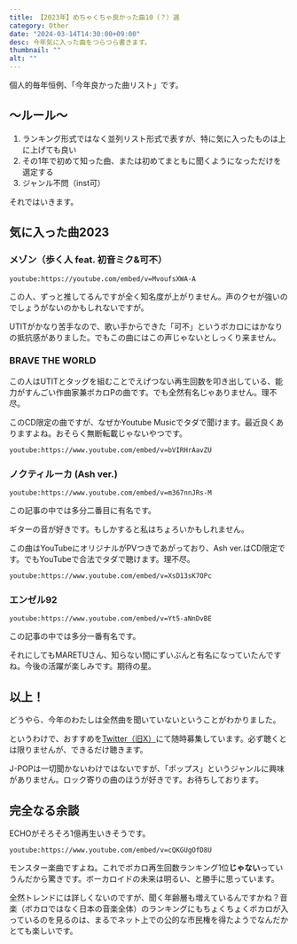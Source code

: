 ```yaml
---
title: 【2023年】めちゃくちゃ良かった曲10（？）選
category: Other
date: "2024-03-14T14:30:00+09:00"
desc: 今年気に入った曲をつらつら書きます。
thumbnail: ""
alt: ""
---
```

個人的毎年恒例、「今年良かった曲リスト」です。

## 〜ルール〜
1. ランキング形式ではなく並列リスト形式で表すが、特に気に入ったものは上に上げても良い
2. その1年で初めて知った曲、または初めてまともに聞くようになっただけを選定する
3. ジャンル不問（inst可）

それではいきます。

## 気に入った曲2023

### メゾン（歩く人 feat. 初音ミク&可不）

`youtube:https://youtube.com/embed/v=MvoufsXWA-A`

この人、ずっと推してるんですが全く知名度が上がりません。声のクセが強いのでしょうがないのかもしれないですが。

UTITがかなり苦手なので、歌い手からできた「可不」というボカロにはかなりの抵抗感がありました。でもこの曲にはこの声じゃないとしっくり来ません。

### BRAVE THE WORLD

この人はUTITとタッグを組むことでえげつない再生回数を叩き出している、能力がすんごい作曲家兼ボカロPの曲です。でも全然有名じゃありません。理不尽。

このCD限定の曲ですが、なぜかYoutube Musicでタダで聞けます。最近良くありますよね。おそらく無断転載じゃないやつです。

`youtube:https://www.youtube.com/embed/v=bVIRHrAavZU`

### ノクティルーカ (Ash ver.)

`youtube:https://www.youtube.com/embed/v=m367nnJRs-M`

この記事の中では多分二番目に有名です。

ギターの音が好きです。もしかすると私はちょろいかもしれません。

この曲はYouTubeにオリジナルがPVつきであがっており、Ash ver.はCD限定です。でもYouTubeで合法でタダで聴けます。理不尽。

`youtube:https://www.youtube.com/embed/v=XsD13sK7OPc`

### エンゼル92

`youtube:https://www.youtube.com/embed/v=Yt5-aNnDvBE`

この記事の中では多分一番有名です。

それにしてもMARETUさん、知らない間にずいぶんと有名になっていたんですね。今後の活躍が楽しみです。期待の星。

## 以上！

どうやら、今年のわたしは全然曲を聞いていないということがわかりました。

というわけで、おすすめを[Twitter（旧X）](https://twitter.com/Ao_Sankaku)にて随時募集しています。必ず聴くとは限りませんが、できるだけ聴きます。

J-POPは一切聞かないわけではないですが、「ポップス」というジャンルに興味がありません。ロック寄りの曲のほうが好きです。お待ちしております。

## 完全なる余談

ECHOがそろそろ1億再生いきそうです。

`youtube:https://www.youtube.com/embed/v=cQKGUgOfD8U`

モンスター楽曲ですよね。これでボカロ再生回数ランキング1位**じゃない**っていうんだから驚きです。ボーカロイドの未来は明るい、と勝手に思っています。

全然トレンドには詳しくないのですが、聞く年齢層も増えているんですかね？音楽（ボカロではなく日本の音楽全体）のランキングにもちょくちょくボカロが入っているのを見るのは、まるでネット上での公的な市民権を得たようでなんだかとても楽しいです。